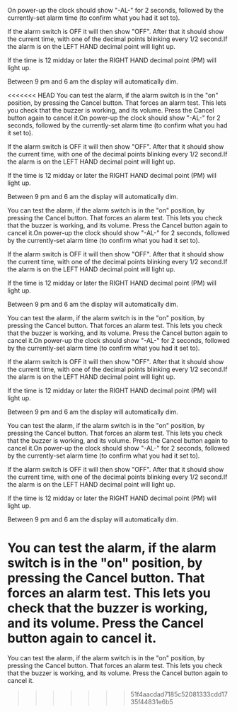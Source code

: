 On power-up the clock should show "-AL-" for 2 seconds, followed by the currently-set alarm time (to confirm what you had it set to).

If the alarm switch is OFF it will then show "OFF". After that it should show the current time, with one of the decimal points blinking every 1/2 second.If the alarm is on the LEFT HAND decimal point will light up.

If the time is 12 midday or later the RIGHT HAND decimal point (PM) will light up.

Between 9 pm and 6 am the display will automatically dim.

<<<<<<< HEAD
You can test the alarm, if the alarm switch is in the "on" position, by pressing the Cancel button. That forces an alarm test. This lets you check that the buzzer is working, and its volume. Press the Cancel button again to cancel it.On power-up the clock should show "-AL-" for 2 seconds, followed by the currently-set alarm time (to confirm what you had it set to).

If the alarm switch is OFF it will then show "OFF". After that it should show the current time, with one of the decimal points blinking every 1/2 second.If the alarm is on the LEFT HAND decimal point will light up.

If the time is 12 midday or later the RIGHT HAND decimal point (PM) will light up.

Between 9 pm and 6 am the display will automatically dim.

You can test the alarm, if the alarm switch is in the "on" position, by pressing the Cancel button. That forces an alarm test. This lets you check that the buzzer is working, and its volume. Press the Cancel button again to cancel it.On power-up the clock should show "-AL-" for 2 seconds, followed by the currently-set alarm time (to confirm what you had it set to).

If the alarm switch is OFF it will then show "OFF". After that it should show the current time, with one of the decimal points blinking every 1/2 second.If the alarm is on the LEFT HAND decimal point will light up.

If the time is 12 midday or later the RIGHT HAND decimal point (PM) will light up.

Between 9 pm and 6 am the display will automatically dim.

You can test the alarm, if the alarm switch is in the "on" position, by pressing the Cancel button. That forces an alarm test. This lets you check that the buzzer is working, and its volume. Press the Cancel button again to cancel it.On power-up the clock should show "-AL-" for 2 seconds, followed by the currently-set alarm time (to confirm what you had it set to).

If the alarm switch is OFF it will then show "OFF". After that it should show the current time, with one of the decimal points blinking every 1/2 second.If the alarm is on the LEFT HAND decimal point will light up.

If the time is 12 midday or later the RIGHT HAND decimal point (PM) will light up.

Between 9 pm and 6 am the display will automatically dim.

You can test the alarm, if the alarm switch is in the "on" position, by pressing the Cancel button. That forces an alarm test. This lets you check that the buzzer is working, and its volume. Press the Cancel button again to cancel it.On power-up the clock should show "-AL-" for 2 seconds, followed by the currently-set alarm time (to confirm what you had it set to).

If the alarm switch is OFF it will then show "OFF". After that it should show the current time, with one of the decimal points blinking every 1/2 second.If the alarm is on the LEFT HAND decimal point will light up.

If the time is 12 midday or later the RIGHT HAND decimal point (PM) will light up.

Between 9 pm and 6 am the display will automatically dim.

You can test the alarm, if the alarm switch is in the "on" position, by pressing the Cancel button. That forces an alarm test. This lets you check that the buzzer is working, and its volume. Press the Cancel button again to cancel it.
=======
You can test the alarm, if the alarm switch is in the "on" position, by pressing the Cancel button. That forces an alarm test. This lets you check that the buzzer is working, and its volume. Press the Cancel button again to cancel it.
>>>>>>> 51f4aacdad7185c52081333cdd1735f44831e6b5
